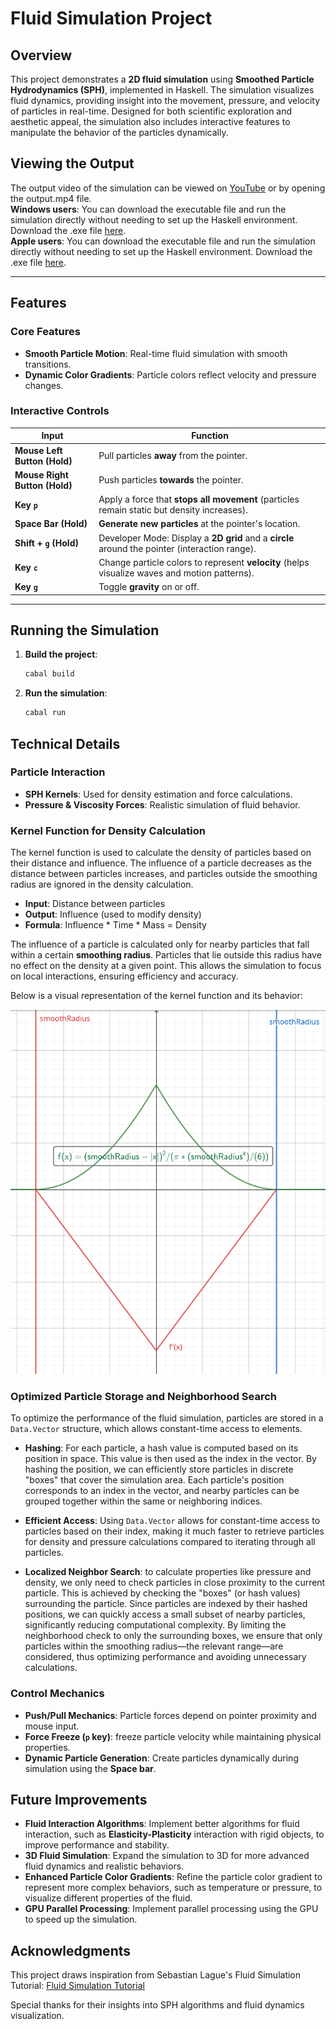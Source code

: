# Fluid Simulation Project

## Overview

This project demonstrates a **2D fluid simulation** using **Smoothed Particle Hydrodynamics (SPH)**, implemented in Haskell. The simulation visualizes fluid dynamics, providing insight into the movement, pressure, and velocity of particles in real-time. Designed for both scientific exploration and aesthetic appeal, the simulation also includes interactive features to manipulate the behavior of the particles dynamically.

## Viewing the Output  
The output video of the simulation can be viewed on [YouTube](https://youtu.be/LiqdPfCDhqo) or by opening the output.mp4 file.  
**Windows users**: You can download the executable file and run the simulation directly without needing to set up the Haskell environment. Download the .exe file [here](https://github.com/LucaYan0506/Haskell-Animation/releases/download/V.1.0.1/installer.exe).  
**Apple users**: You can download the executable file and run the simulation directly without needing to set up the Haskell environment. Download the .exe file [here](https://github.com/LucaYan0506/Haskell-Animation/releases/download/V.1.0.1.Mac/haskell-animation).

---

## Features

### **Core Features**
- **Smooth Particle Motion**: Real-time fluid simulation with smooth transitions.
- **Dynamic Color Gradients**: Particle colors reflect velocity and pressure changes.

### **Interactive Controls**

| Input                     | Function                                                                                      |
|---------------------------|-----------------------------------------------------------------------------------------------|
| **Mouse Left Button (Hold)**   | Pull particles **away** from the pointer.                                                  |
| **Mouse Right Button (Hold)**  | Push particles **towards** the pointer.                                                    |
| **Key `p`**               | Apply a force that **stops all movement** (particles remain static but density increases).    |
| **Space Bar (Hold)**       | **Generate new particles** at the pointer's location.                                          |
| **Shift + `g` (Hold)**     | Developer Mode: Display a **2D grid** and a **circle** around the pointer (interaction range). |
| **Key `c`**               | Change particle colors to represent **velocity** (helps visualize waves and motion patterns). |
| **Key `g`**               | Toggle **gravity** on or off.                                                                 |

---

## Running the Simulation

1. **Build the project**:
   ```bash
   cabal build
   ```
2. **Run the simulation**:
   ```bash
   cabal run
   ```


## Technical Details

### **Particle Interaction**
- **SPH Kernels**: Used for density estimation and force calculations.
- **Pressure & Viscosity Forces**: Realistic simulation of fluid behavior.

### Kernel Function for Density Calculation

The kernel function is used to calculate the density of particles based on their distance and influence. The influence of a particle decreases as the distance between particles increases, and particles outside the smoothing radius are ignored in the density calculation.

- **Input**: Distance between particles
- **Output**: Influence (used to modify density)
- **Formula**: Influence * Time * Mass = Density

The influence of a particle is calculated only for nearby particles that fall within a certain **smoothing radius**. Particles that lie outside this radius have no effect on the density at a given point. This allows the simulation to focus on local interactions, ensuring efficiency and accuracy.

Below is a visual representation of the kernel function and its behavior:

![Kernel Function](https://github.com/LucaYan0506/Haskell-Animation/blob/master/Kernel%20Function.png)

### Optimized Particle Storage and Neighborhood Search

To optimize the performance of the fluid simulation, particles are stored in a `Data.Vector` structure, which allows constant-time access to elements. 
- **Hashing**: For each particle, a hash value is computed based on its position in space. This value is then used as the index in the vector. By hashing the position, we can efficiently store particles in discrete "boxes" that cover the simulation area. Each particle's position corresponds to an index in the vector, and nearby particles can be grouped together within the same or neighboring indices.

- **Efficient Access**: Using `Data.Vector` allows for constant-time access to particles based on their index, making it much faster to retrieve particles for density and pressure calculations compared to iterating through all particles.

- **Localized Neighbor Search**: to calculate properties like pressure and density, we only need to check particles in close proximity to the current particle. This is achieved by checking the "boxes" (or hash values) surrounding the particle. Since particles are indexed by their hashed positions, we can quickly access a small subset of nearby particles, significantly reducing computational complexity. By limiting the neighborhood check to only the surrounding boxes, we ensure that only particles within the smoothing radius—the relevant range—are considered, thus optimizing performance and avoiding unnecessary calculations.

### **Control Mechanics**
- **Push/Pull Mechanics**: Particle forces depend on pointer proximity and mouse input.
- **Force Freeze (`p` key)**: freeze particle velocity while maintaining physical properties.
- **Dynamic Particle Generation**: Create particles dynamically during simulation using the **Space bar**.

## Future Improvements
- **Fluid Interaction Algorithms**: Implement better algorithms for fluid interaction, such as **Elasticity-Plasticity** interaction with rigid objects, to improve performance and stability.
- **3D Fluid Simulation**: Expand the simulation to 3D for more advanced fluid dynamics and realistic behaviors.
- **Enhanced Particle Color Gradients**: Refine the particle color gradient to represent more complex behaviors, such as temperature or pressure, to visualize different properties of the fluid.
- **GPU Parallel Processing**: Implement parallel processing using the GPU to speed up the simulation.

## Acknowledgments
This project draws inspiration from Sebastian Lague's Fluid Simulation Tutorial:
[Fluid Simulation Tutorial](https://www.youtube.com/watch?v=rSKMYc1CQHE&t=878s)

Special thanks for their insights into SPH algorithms and fluid dynamics visualization.
